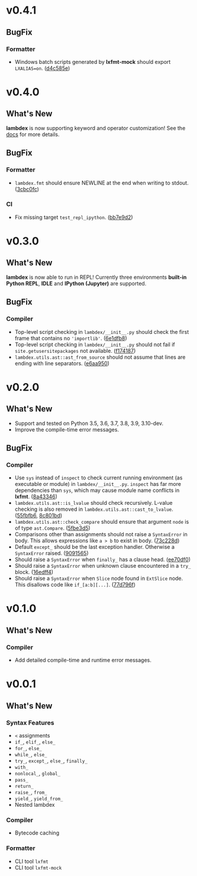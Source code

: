 # v0.4.1

## BugFix

### Formatter

- Windows batch scripts generated by **lxfmt-mock** should export `LXALIAS=on`. ([d4c585e](../../commit/d4c585ee7f4c436f37af978515a70db0ee0ea53f))

# v0.4.0

## What's New

**lambdex** is now supporting keyword and operator customization! See the [docs](../docs/Customization.md) for more details.

## BugFix

### Formatter

- `lambdex.fmt` should ensure NEWLINE at the end when writing to stdout. ([3cbc0fc](../../commit/3cbc0fceca803aa9fb5e227274d47b2c40ab0a7a))

### CI

- Fix missing target `test_repl_ipython`. ([bb7e9d2](../../commit/bb7e9d205bfa7722b00a7427947b7159c2ed04c6))

# v0.3.0

## What's New

**lambdex** is now able to run in REPL! Currently three environments **built-in Python REPL**, **IDLE** and **IPython (Jupyter)** are supported.

## BugFix

### Compiler

- Top-level script checking in `lambdex/__init__.py` should check the first frame that contains no `'importlib'`. ([6e1dfb8](../../commit/6e1dfb86ab77f5160bcc4d9fe9b5c2eeef862e8e))
- Top-level script checking in `lambdex/__init__.py` should not fail if `site.getusersitepackages` not available. ([f174187](../../commit/f174187cccf4614d8a4afc4bcc328145c1bb4ded))
- `lambdex.utils.ast::ast_from_source` should not assume that lines are ending with line separators. ([e6aa950](../../commit/e6aa9507abdade2479167abc1dec1c7cb5b4dbe5))

# v0.2.0

## What's New

- Support and tested on Python 3.5, 3.6, 3.7, 3.8, 3.9, 3.10-dev.
- Improve the compile-time error messages.

## BugFix

### Compiler

- Use `sys` instead of `inspect` to check current running environment (as executable or module) in `lambdex/__init__.py`. `inspect` has far more dependencies than `sys`, which may cause module name conflicts in **lxfmt**. ([8a43346](../../commit/8a43346c087db4f6eb1bc158e6a5554dfce640a1))
- `lambdex.utils.ast::is_lvalue` should check recursively. L-value checking is also removed in `lambdex.utils.ast::cast_to_lvalue`. ([55fbfb6](../../commit/55fbfb6351778db9f41ea04cec9e7b6be3ec115c), [8c801bd](../../commit/8c801bd1bb65b1611c3847e101088c88288bf6cd))
- `lambdex.utils.ast::check_compare` should ensure that argument `node` is of type `ast.Compare`. ([5fbe3d5](../../commit/5fbe3d52b3dd93dc4e5e6754ebcb365b8015eda7))
- Comparisons other than assignments should not raise a `SyntaxError` in body. This allows expressions like `a > b` to exist in body. ([73c228d](../../commit/73c228d7e252a11562684032a31bf1326452eb34))
- Default `except_` should be the last exception handler. Otherwise a `SyntaxError` raised. ([9091565](../../commit/9091565b688cd9af550db83cee45f82c1c965ee1))
- Should raise a `SyntaxError` when `finally_` has a clause head. ([ee70df0](../../commit/ee70df030e9a07304821b31b0fcb9fa0ddb681be))
- Should raise a `SyntaxError` when unknown clause encountered in a `try_` block. ([16edff4](../../commit/16edff4b2b70b47452e369e31cf5f0127d7b9009))
- Should raise a `SyntaxError` when `Slice` node found in `ExtSlice` node. This disallows code like `if_[a:b][...]`. ([77d796f](../../commit/77d796fb1e2a952deba18532fd760f36704e4d49))

# v0.1.0

## What's New

### Compiler

- Add detailed compile-time and runtime error messages.

# v0.0.1

## What's New

### Syntax Features

- `<` assignments
- `if_`, `elif_`, `else_`
- `for_`, `else_`
- `while_`, `else_`
- `try_`, `except_`, `else_`, `finally_`
- `with_`
- `nonlocal_`, `global_`
- `pass_`
- `return_`
- `raise_`, `from_`
- `yield_`, `yield_from_`
- Nested lambdex

### Compiler

- Bytecode caching

### Formatter

- CLI tool `lxfmt`
- CLI tool `lxfmt-mock`
